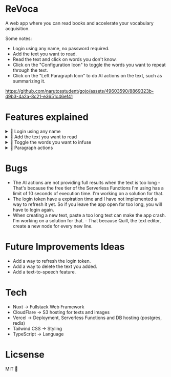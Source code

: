 # ReVoca

A web app where you can read books and accelerate your vocabulary acquisition.

Some notes:

- Login using any name, no password required.
- Add the text you want to read.
- Read the text and click on words you don't know.
- Click on the "Configuration Icon" to toggle the words you want to repeat through the text.
- Click on the "Left Paragraph Icon" to do AI actions on the text, such as summarizing it.

https://github.com/narutosstudent/gojo/assets/49603590/8869323b-d9b3-4a2a-8c21-e3651c46ef41

# Features explained

<details>
  <summary>🍿 Login using any name</summary>

---

Once you enter the app, you can login using any name. No password required.

After you login, you can add the text you want to read and highlight the words you don't know.

For every actions you do, the app will save it and relate it to your name.
</details>

<details>
  <summary>🍿 Add the text you want to read</summary>

---

You can add whatever text you want to read, also add a title and a image to picture the text.

The text will be saved and you can read it whenever you want.
</details>

<details>
  <summary>🍿 Toggle the words you want to infuse</summary>

---

While reading the text, you can click on the words you don't know and they will be saved if you pin them.

That way, you will have a list of pinned words that you can toggle to repeat through the current text.

You can do that by clicking on the "Configuration Icon" or it will appear to you every time you create a new text.
</details>

<details>
  <summary>🍿 Paragraph actions</summary>

---

### Infuse Pins - AI action
This action will infuse the words you pinned to the text, while maintaining the original meaning of the text.
### Simplify Text - AI action
This action will simplify the text, making it easier to read.
### Split Text
This action will split the text at every period, making it shorter and most fast to do the other actions.
### Modernize Text - AI action
While reading a very old text, you can modernize it to make it more understandable as if it was written today.
</details>

# Bugs

- The AI actions are not providing full results when the text is too long - That's because the free tier of the Serverless Functions I'm using has a limit of 10 seconds of execution time. I'm working on a solution for that.
- The login token have a expiration time and I have not implemented a way to refresh it yet. So if you leave the app open for too long, you will have to login again.
- When creating a new text, paste a too long text can make the app crash. I'm working on a solution for that. - That because Quill, the text editor, create a new node for every new line.

# Future Improvements Ideas

- Add a way to refresh the login token.
- Add a way to delete the text you added.
- Add a text-to-speech feature.

# Tech

- Nuxt -> Fullstack Web Framework
- CloudFlare -> S3 hosting for texts and images
- Vercel -> Deployment, Serverless Functions and DB hosting (postgres, redis)
- Tailwind CSS -> Styling
- TypeScript -> Language

# Licsense

MIT 💞
